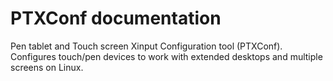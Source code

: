 # PTXConf documentation

Pen tablet and Touch screen Xinput Configuration tool (PTXConf). 
Configures touch/pen devices to work with extended desktops and multiple screens on Linux.
